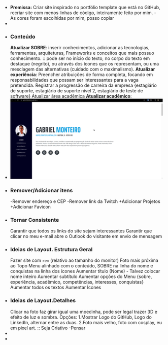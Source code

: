 - **Premissa:** Criar site inspirado no portfólio template que está no GitHub, recriar site com menos linhas de código, inteiramente feito por mim. - As cores foram escolhidas por mim, posso copiar
-
- ### **Conteúdo**
  **Atualizar SOBRE**:  inserir conhecimentos, adicionar as tecnologias, ferramentas, arquiteturas, Frameworks e conceitos que mais possuo conhecimento. :: pode ser no início do texto, no corpo do texto em destaque (negrito), ou através dos ícones que os representam, ou uma mesclagem das alternativas (cuidado com o maximalismo).
  **Atualizar experiência**: Preencher atribuições de forma completa, focando em responsabilidades que possam ser interessantes para a vaga pretendida. Registrar a progressão de carreira da empresa {estagiário de suporte, estagiário de suporte nível 2, estagiário de teste de software}
  Atualizar área acadêmica
  **Atualizar acadêmico**:
- ![Screenshot_20250320_013701.png](../assets/Screenshot_20250320_013701_1742445431919_0.png)
- ### **Remover/Adicionar itens**
  -Remover endereço e CEP
  -Remover link da Twitch
  +Adicionar Projetos
  +Adicionar Favicon
- ### **Tornar Consistente**
  Garantir que todos os links do site sejam interessantes
  Garantir que clicar no meu e-mail abre o Outlook do visitante em envio de mensagem
- ### **Ideias de Layout. Estrutura Geral**
  Fazer site com `rem` (relativo ao tamanho do monitor)
  Foto mais próxima ao Topo
  Menu alinhado com o conteúdo, SOBRE na linha do nome e conquistas na linha dos ícones
  Aumentar título (Nome) - Talvez colocar nome inteiro
  Aumentar subtítulo
  Aumentar opções do Menu {sobre, experiência, acadêmico, competências, interesses, conquistas}
  Aumentar todos os textos
  Aumentar Ícones
- ### **Ideias de Layout.Detalhes**
  Clicar na foto faz girar igual uma moedinha, pode ser legal trazer 3D e efeito de luz e sombra. Opções: 1.Mostrar Logo do GitHub, Logo do LinkedIn, alternar entre as duas. 2.Foto mais velho, foto com cosplay, eu em pixel art. :: Seja Criativo
  -Pensar
-
-